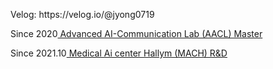 <p align="left">Velog: https://velog.io/@jyong0719 </p>

Since 2020<a href="https://sites.google.com/view/ai-comm-lab/home" rel="nofollow"> Advanced AI-Communication Lab (AACL) Master</a>

Since 2021.10<a href="http://mach.hallym.or.kr/aicenter/" rel="nofollow"> Medical Ai center Hallym (MACH) R&D</a>

